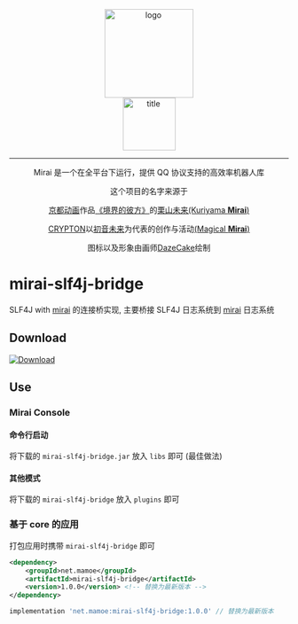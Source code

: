 <div align="center">
   <img width="160" src="http://img.mamoe.net/2020/02/16/a759783b42f72.png" alt="logo"></br>


   <img width="95" src="http://img.mamoe.net/2020/02/16/c4aece361224d.png" alt="title">

----
Mirai 是一个在全平台下运行，提供 QQ 协议支持的高效率机器人库

这个项目的名字来源于
     <p><a href = "http://www.kyotoanimation.co.jp/">京都动画</a>作品<a href = "https://zh.moegirl.org/zh-hans/%E5%A2%83%E7%95%8C%E7%9A%84%E5%BD%BC%E6%96%B9">《境界的彼方》</a>的<a href = "https://zh.moegirl.org/zh-hans/%E6%A0%97%E5%B1%B1%E6%9C%AA%E6%9D%A5">栗山未来(Kuriyama <b>Mirai</b>)</a></p>
     <p><a href = "https://www.crypton.co.jp/">CRYPTON</a>以<a href = "https://www.crypton.co.jp/miku_eng">初音未来</a>为代表的创作与活动<a href = "https://magicalmirai.com/2019/index_en.html">(Magical <b>Mirai</b>)</a></p>
图标以及形象由画师<a href = "">DazeCake</a>绘制
</div>

# mirai-slf4j-bridge

SLF4J with [mirai] 的连接桥实现,
主要桥接 SLF4J 日志系统到 [mirai] 日志系统

## Download
[ ![Download](https://api.bintray.com/packages/karlatemp/mirai/mirai-slf4j-bridge/images/download.svg?) ](https://bintray.com/karlatemp/mirai/mirai-slf4j-bridge/)

## Use

### Mirai Console

#### 命令行启动
将下载的 `mirai-slf4j-bridge.jar` 放入 `libs` 即可 (最佳做法)

#### 其他模式
将下载的 `mirai-slf4j-bridge` 放入 `plugins` 即可

### 基于 core 的应用
打包应用时携带 `mirai-slf4j-bridge` 即可

```xml
<dependency>
	<groupId>net.mamoe</groupId>
	<artifactId>mirai-slf4j-bridge</artifactId>
	<version>1.0.0</version> <!-- 替换为最新版本 -->
</dependency>
```

```groovy
implementation 'net.mamoe:mirai-slf4j-bridge:1.0.0' // 替换为最新版本
```


[mirai]: https://github.com/mamoe/mirai
